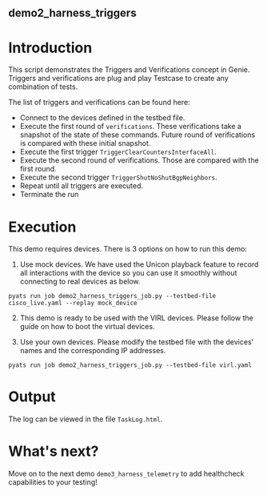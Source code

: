 ## demo2_harness_triggers

# Introduction

This script demonstrates the Triggers and Verifications concept in Genie.
Triggers and verifications are plug and play Testcase to create any combination
of tests.

The list of triggers and verifications can be found here: 

* Connect to the devices defined in the testbed file.
* Execute the first round of `verifications`. These verifications take a snapshot
  of the state of these commands. Future round of verifications is compared with
  these initial snapshot.
* Execute the first trigger `TriggerClearCountersInterfaceAll`.
* Execute the second round of verifications. Those are compared with the first round.
* Execute the second trigger `TriggerShutNoShutBgpNeighbors`.
* Repeat until all triggers are executed.
* Terminate the run

# Execution

This demo requires devices. There is 3 options on how to run this demo:

1) Use mock devices. We have used the Unicon playback feature to record all
   interactions with the device so you can use it smoothly without connecting
   to real devices as below.

```
pyats run job demo2_harness_triggers_job.py --testbed-file cisco_live.yaml --replay mock_device
```

2) This demo is ready to be used with the VIRL devices. Please follow the guide
   <here> on how to boot the virtual devices.

3) Use your own devices. Please modify the testbed file with the devices'
   names and the corresponding IP addresses.

```
pyats run job demo2_harness_triggers_job.py --testbed-file virl.yaml
```

# Output

The log can be viewed in the file `TaskLog.html`.

# What's next?

Move on to the next demo `demo3_harness_telemetry` to add healthcheck
capabilities to your testing!
